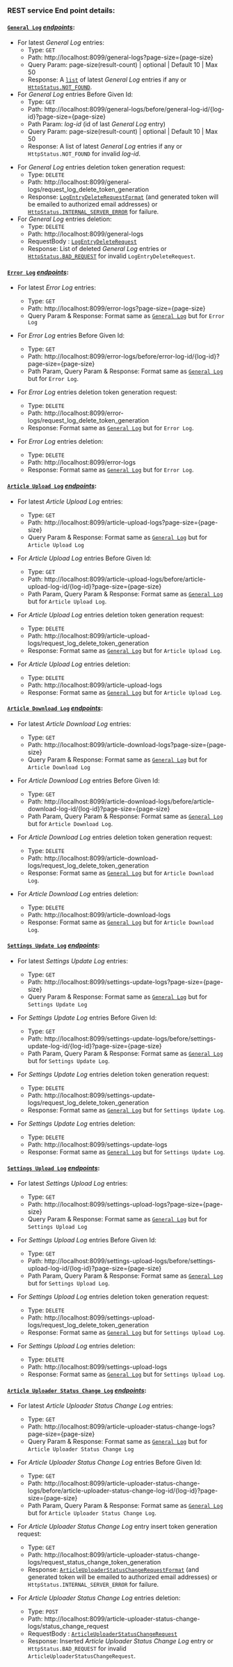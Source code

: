 ### REST service End point details:

#### [`General Log`](https://github.com/dasBikash84/ns_reloaded_data_coordinator_rest_service/blob/master/src/main/kotlin/com/dasbikash/news_server_data_coordinator_rest/model/database/log_entities/GeneralLog.kt) [*endpoints*](https://github.com/dasBikash84/ns_reloaded_data_coordinator_rest_service/blob/master/src/main/kotlin/com/dasbikash/news_server_data_coordinator_rest/rest_controllers/GeneralLogController.kt):

<a name="latest_log"></a>  
* For latest *General Log* entries:
   * Type: `GET`
   * Path: http://localhost:8099/general-logs?page-size={page-size}
   * Query Param: page-size(result-count) | optional | Default 10 | Max 50
   * Response: A [`list`](https://github.com/dasBikash84/ns_reloaded_data_coordinator_rest_service/blob/master/src/main/kotlin/com/dasbikash/news_server_data_coordinator_rest/model/OutputWrappers.kt) of latest *General Log* entries if any or [`HttpStatus.NOT_FOUND`](https://docs.spring.io/spring-framework/docs/current/javadoc-api/org/springframework/http/HttpStatus.html#NOT_FOUND).
<a name="log_before_given_id"></a>    
* For *General Log* entries Before Given Id:
  * Type: `GET`
  * Path: http://localhost:8099/general-logs/before/general-log-id/{log-id}?page-size={page-size}
  * Path Param: *log-id* (id of last *General Log* entry)
  * Query Param: page-size(result-count) | optional | Default 10 | Max 50
  * Response: A list of latest *General Log* entries if any or `HttpStatus.NOT_FOUND` for invalid *log-id*.
  
<a name="request_log_delete_token_generation"></a>   
* For *General Log* entries deletion token generation request:
  * Type: `DELETE`
  * Path: http://localhost:8099/general-logs/request_log_delete_token_generation
  * Response: [`LogEntryDeleteRequestFormat`](https://github.com/dasBikash84/ns_reloaded_data_coordinator_rest_service/blob/master/src/main/kotlin/com/dasbikash/news_server_data_coordinator_rest/model/LogEntryDeleteRequest.kt) 
  (and generated token will be emailed to authorized email addresses) or 
  [`HttpStatus.INTERNAL_SERVER_ERROR`](https://docs.spring.io/spring-framework/docs/current/javadoc-api/org/springframework/http/HttpStatus.html#INTERNAL_SERVER_ERROR) for failure.
<a name="log_delete_request"></a>   
* For *General Log* entries deletion:
  * Type: `DELETE`
  * Path: http://localhost:8099/general-logs
  * RequestBody : [`LogEntryDeleteRequest`](https://github.com/dasBikash84/ns_reloaded_data_coordinator_rest_service/blob/master/src/main/kotlin/com/dasbikash/news_server_data_coordinator_rest/model/LogEntryDeleteRequest.kt)
  * Response: List of deleted *General Log* entries or 
  [`HttpStatus.BAD_REQUEST`](https://docs.spring.io/spring-framework/docs/current/javadoc-api/org/springframework/http/HttpStatus.html#BAD_REQUEST) for invalid `LogEntryDeleteRequest`.
  
#### [`Error Log`](https://github.com/dasBikash84/ns_reloaded_data_coordinator_rest_service/blob/master/src/main/kotlin/com/dasbikash/news_server_data_coordinator_rest/model/database/log_entities/ErrorLog.kt) [*endpoints*](https://github.com/dasBikash84/ns_reloaded_data_coordinator_rest_service/blob/master/src/main/kotlin/com/dasbikash/news_server_data_coordinator_rest/rest_controllers/ErrorLogController.kt):
* For latest *Error Log* entries:
    * Type: `GET`
    * Path: http://localhost:8099/error-logs?page-size={page-size}
    * Query Param & Response: Format same as [`General Log`](#latest_log) but for `Error Log`
     
* For *Error Log* entries Before Given Id:
    * Type: `GET`
    * Path: http://localhost:8099/error-logs/before/error-log-id/{log-id}?page-size={page-size}
    * Path Param, Query Param & Response: Format same as [`General Log`](#log_before_given_id) but for `Error Log`.  
    
* For *Error Log* entries deletion token generation request:
    * Type: `DELETE`
    * Path: http://localhost:8099/error-logs/request_log_delete_token_generation
    * Response: Format same as [`General Log`](#request_log_delete_token_generation) but for `Error Log`. 
    
* For *Error Log* entries deletion:
    * Type: `DELETE`
    * Path: http://localhost:8099/error-logs 
    * Response: Format same as [`General Log`](#log_delete_request) but for `Error Log`. 
    
  
#### [`Article Upload Log`](https://github.com/dasBikash84/ns_reloaded_data_coordinator_rest_service/blob/master/src/main/kotlin/com/dasbikash/news_server_data_coordinator_rest/model/database/log_entities/ArticleUploadLog.kt) [*endpoints*](https://github.com/dasBikash84/ns_reloaded_data_coordinator_rest_service/blob/master/src/main/kotlin/com/dasbikash/news_server_data_coordinator_rest/rest_controllers/ArticleUploadLogController.kt):
* For latest *Article Upload Log* entries:
    * Type: `GET`
    * Path: http://localhost:8099/article-upload-logs?page-size={page-size}
    * Query Param & Response: Format same as [`General Log`](#latest_log) but for `Article Upload Log`
     
* For *Article Upload Log* entries Before Given Id:
    * Type: `GET`
    * Path: http://localhost:8099/article-upload-logs/before/article-upload-log-id/{log-id}?page-size={page-size}
    * Path Param, Query Param & Response: Format same as [`General Log`](#log_before_given_id) but for `Article Upload Log`.  
    
* For *Article Upload Log* entries deletion token generation request:
    * Type: `DELETE`
    * Path: http://localhost:8099/article-upload-logs/request_log_delete_token_generation
    * Response: Format same as [`General Log`](#request_log_delete_token_generation) but for `Article Upload Log`. 
    
* For *Article Upload Log* entries deletion:
    * Type: `DELETE`
    * Path: http://localhost:8099/article-upload-logs 
    * Response: Format same as [`General Log`](#log_delete_request) but for `Article Upload Log`. 
    
#### [`Article Download Log`](https://github.com/dasBikash84/ns_reloaded_data_coordinator_rest_service/blob/master/src/main/kotlin/com/dasbikash/news_server_data_coordinator_rest/model/database/log_entities/ArticleDownloadLog.kt) [*endpoints*](https://github.com/dasBikash84/ns_reloaded_data_coordinator_rest_service/blob/master/src/main/kotlin/com/dasbikash/news_server_data_coordinator_rest/rest_controllers/ArticleDownloadLogController.kt):
* For latest *Article Download Log* entries:
    * Type: `GET`
    * Path: http://localhost:8099/article-download-logs?page-size={page-size}
    * Query Param & Response: Format same as [`General Log`](#latest_log) but for `Article Download Log`
     
* For *Article Download Log* entries Before Given Id:
    * Type: `GET`
    * Path: http://localhost:8099/article-download-logs/before/article-download-log-id/{log-id}?page-size={page-size}
    * Path Param, Query Param & Response: Format same as [`General Log`](#log_before_given_id) but for `Article Download Log`.  
    
* For *Article Download Log* entries deletion token generation request:
    * Type: `DELETE`
    * Path: http://localhost:8099/article-download-logs/request_log_delete_token_generation
    * Response: Format same as [`General Log`](#request_log_delete_token_generation) but for `Article Download Log`. 
    
* For *Article Download Log* entries deletion:
    * Type: `DELETE` 
    * Path: http://localhost:8099/article-download-logs 
    * Response: Format same as [`General Log`](#log_delete_request) but for `Article Download Log`. 
    
#### [`Settings Update Log`](https://github.com/dasBikash84/ns_reloaded_data_coordinator_rest_service/blob/master/src/main/kotlin/com/dasbikash/news_server_data_coordinator_rest/model/database/log_entities/SettingsUpdateLog.kt) [*endpoints*](https://github.com/dasBikash84/ns_reloaded_data_coordinator_rest_service/blob/master/src/main/kotlin/com/dasbikash/news_server_data_coordinator_rest/rest_controllers/SettingsUpdateLogController.kt):
* For latest *Settings Update Log* entries:
    * Type: `GET`
    * Path: http://localhost:8099/settings-update-logs?page-size={page-size}
    * Query Param & Response: Format same as [`General Log`](#latest_log) but for `Settings Update Log`
     
* For *Settings Update Log* entries Before Given Id:
    * Type: `GET`
    * Path: http://localhost:8099/settings-update-logs/before/settings-update-log-id/{log-id}?page-size={page-size}
    * Path Param, Query Param & Response: Format same as [`General Log`](#log_before_given_id) but for `Settings Update Log`.  
    
* For *Settings Update Log* entries deletion token generation request:
    * Type: `DELETE`
    * Path: http://localhost:8099/settings-update-logs/request_log_delete_token_generation
    * Response: Format same as [`General Log`](#request_log_delete_token_generation) but for `Settings Update Log`. 
    
* For *Settings Update Log* entries deletion:
    * Type: `DELETE` 
    * Path: http://localhost:8099/settings-update-logs 
    * Response: Format same as [`General Log`](#log_delete_request) but for `Settings Update Log`. 
    
#### [`Settings Upload Log`](https://github.com/dasBikash84/ns_reloaded_data_coordinator_rest_service/blob/master/src/main/kotlin/com/dasbikash/news_server_data_coordinator_rest/model/database/log_entities/SettingsUploadLog.kt) [*endpoints*](https://github.com/dasBikash84/ns_reloaded_data_coordinator_rest_service/blob/master/src/main/kotlin/com/dasbikash/news_server_data_coordinator_rest/rest_controllers/SettingsUploadLogController.kt):
* For latest *Settings Upload Log* entries:
    * Type: `GET`
    * Path: http://localhost:8099/settings-upload-logs?page-size={page-size}
    * Query Param & Response: Format same as [`General Log`](#latest_log) but for `Settings Upload Log`
     
* For *Settings Upload Log* entries Before Given Id:
    * Type: `GET`
    * Path: http://localhost:8099/settings-upload-logs/before/settings-upload-log-id/{log-id}?page-size={page-size}
    * Path Param, Query Param & Response: Format same as [`General Log`](#log_before_given_id) but for `Settings Upload Log`.  
    
* For *Settings Upload Log* entries deletion token generation request:
    * Type: `DELETE`
    * Path: http://localhost:8099/settings-upload-logs/request_log_delete_token_generation
    * Response: Format same as [`General Log`](#request_log_delete_token_generation) but for `Settings Upload Log`. 
    
* For *Settings Upload Log* entries deletion:
    * Type: `DELETE` 
    * Path: http://localhost:8099/settings-upload-logs 
    * Response: Format same as [`General Log`](#log_delete_request) but for `Settings Upload Log`.
    
#### [`Article Uploader Status Change Log`](https://github.com/dasBikash84/ns_reloaded_data_coordinator_rest_service/blob/master/src/main/kotlin/com/dasbikash/news_server_data_coordinator_rest/model/database/log_entities/ArticleUploaderStatusChangeLog.kt) [*endpoints*](https://github.com/dasBikash84/ns_reloaded_data_coordinator_rest_service/blob/master/src/main/kotlin/com/dasbikash/news_server_data_coordinator_rest/rest_controllers/ArticleUploaderStatusChangeLogController.kt):
* For latest *Article Uploader Status Change Log* entries:
    * Type: `GET`
    * Path: http://localhost:8099/article-uploader-status-change-logs?page-size={page-size}
    * Query Param & Response: Format same as [`General Log`](#latest_log) but for `Article Uploader Status Change Log`
     
* For *Article Uploader Status Change Log* entries Before Given Id:
    * Type: `GET`
    * Path: http://localhost:8099/article-uploader-status-change-logs/before/article-uploader-status-change-log-id/{log-id}?page-size={page-size}
    * Path Param, Query Param & Response: Format same as [`General Log`](#log_before_given_id) but for `Article Uploader Status Change Log`.  
    
* For *Article Uploader Status Change Log* entry insert token generation request:
    * Type: `GET`
    * Path: http://localhost:8099/article-uploader-status-change-logs/request_status_change_token_generation
    * Response: [`ArticleUploaderStatusChangeRequestFormat`](https://github.com/dasBikash84/ns_reloaded_data_coordinator_rest_service/blob/master/src/main/kotlin/com/dasbikash/news_server_data_coordinator_rest/model/ArticleUploaderStatusChangeRequest.kt) 
                  (and generated token will be emailed to authorized email addresses) or 
                  `HttpStatus.INTERNAL_SERVER_ERROR` for failure. 
    
* For *Article Uploader Status Change Log* entries deletion:
    * Type: `POST` 
    * Path: http://localhost:8099/article-uploader-status-change-logs/status_change_request 
  * RequestBody : [`ArticleUploaderStatusChangeRequest`](https://github.com/dasBikash84/ns_reloaded_data_coordinator_rest_service/blob/master/src/main/kotlin/com/dasbikash/news_server_data_coordinator_rest/model/ArticleUploaderStatusChangeRequest.kt)
  * Response: Inserted *Article Uploader Status Change Log* entry or `HttpStatus.BAD_REQUEST` for invalid `ArticleUploaderStatusChangeRequest`.
    
